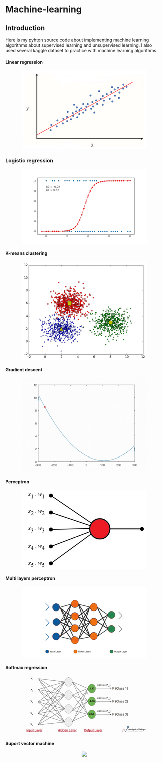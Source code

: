 # Machine-learning
## Introduction
Here is my pyhton source code about implementing machine learning algorithms about supervised learning and unsupervised learning. I also used several kaggle dataset to practice with machine learning algorithms.



#### Linear regression
<p align="center">
  <img src="image/file.png" width="400">
</p>

### Logistic regression
<p align="center">
  <img src="image/logistic.gif" width="400">
</p>

#### K-means clustering
<p align="center">
  <img src="image/K-means.png" width="400">
</p>

#### Gradient descent
<p align="center">
  <img src="image/gradientdescent-graph.gif" width="400">
</p>

#### Perceptron
<p align="center">
  <img src="image/img_perceptron.jpg" width="400">
</p>

#### Multi layers perceptron
<p align="center">
  <img src="image/multi.gif" width="400">
</p>

#### Softmax regression
<p align="center">
  <img src="image/softmax.png" width="400">
</p>

#### Suport vector machine 
<p align="center">
  <img src="image/svm.gif" width="400">
</p>


